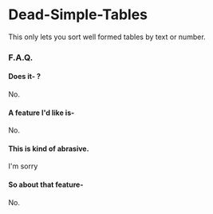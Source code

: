 # Dead-Simple-Tables

This only lets you sort well formed tables by text or number.

### F.A.Q.

#### Does it- ?

No.

#### A feature I'd like is-

No.

#### This is kind of abrasive.

I'm sorry

#### So about that feature-

No.
